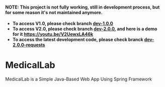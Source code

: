 #### NOTE: This project is not fully working, still in development process, but for some reason it's not maintained anymore.
* **To access V1.0, please check branch [dev-1.0.0](https://github.com/devahmedshendy/medicallab/tree/dev-1.0.0)**
* **To access V2.0, please check branch [dev-2.0.0](https://github.com/devahmedshendy/medicallab/tree/dev-2.0.0), and here is a demo for it https://youtu.be/V2UewxLA46k**
* **To access the latest development code, please check branck [dev-2.0.0-requests](https://github.com/devahmedshendy/medicallab/tree/dev-2.0.0-requests)**


# MedicalLab
MedicalLab is a Simple Java-Based Web App Using Spring Framework

